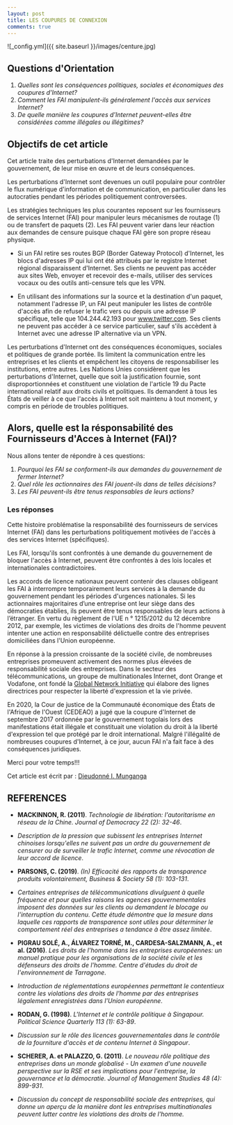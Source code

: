 ```yaml
---
layout: post
title: LES COUPURES DE CONNEXION
comments: true
---
```


![_config.yml]({{ site.baseurl }}/images/centure.jpg)
## Questions d'Orientation

1. _Quelles sont les conséquences politiques, sociales et économiques des coupures d'Internet?_
2. _Comment les FAI manipulent-ils généralement l'accès aux services Internet?_
3. _De quelle manière les coupures d'Internet peuvent-elles être considérées comme illégales ou illégitimes?_


## Objectifs de cet article

Cet article traite des perturbations d'Internet demandées par le gouvernement, de leur mise en œuvre et de leurs conséquences.

Les perturbations d'Internet sont devenues un outil populaire pour contrôler le flux numérique d'information et de communication, en particulier dans les autocraties pendant les périodes politiquement controversées.

Les stratégies techniques les plus courantes reposent sur les fournisseurs de services Internet (FAI) pour manipuler leurs mécanismes de routage (1) ou de transfert de paquets (2). Les FAI peuvent varier dans leur réaction aux demandes de censure puisque chaque FAI gère son propre réseau physique.

* Si un FAI retire ses routes BGP (Border Gateway Protocol) d'Internet, les blocs d'adresses IP qui lui ont été attribués par le registre Internet régional disparaissent d'Internet. Ses clients ne peuvent pas accéder aux sites Web, envoyer et recevoir des e-mails, utiliser des services vocaux ou des outils anti-censure tels que les VPN.

* En utilisant des informations sur la source et la destination d'un paquet, notamment l'adresse IP, un FAI peut manipuler les listes de contrôle d'accès afin de refuser le trafic vers ou depuis une adresse IP spécifique, telle que 104.244.42.193 pour www.twitter.com. Ses clients ne peuvent pas accéder à ce service particulier, sauf s'ils accèdent à Internet avec une adresse IP alternative via un VPN.

Les perturbations d'Internet ont des conséquences économiques, sociales et politiques de grande portée. Ils limitent la communication entre les entreprises et les clients et empêchent les citoyens de responsabiliser les institutions, entre autres. Les Nations Unies considèrent que les perturbations d'Internet, quelle que soit la justification fournie, sont disproportionnées et constituent une violation de l'article 19 du Pacte international relatif aux droits civils et politiques. Ils demandent à tous les États de veiller à ce que l'accès à Internet soit maintenu à tout moment, y compris en période de troubles politiques.

## Alors, quelle est la résponsabilité des Fournisseurs d'Acces à Internet (FAI)?
Nous allons tenter de répondre à ces questions:
 
1. _Pourquoi les FAI se conforment-ils aux demandes du gouvernement de fermer Internet?_
2. _Quel rôle les actionnaires des FAI jouent-ils dans de telles décisions?_
3. _Les FAI peuvent-ils être tenus responsables de leurs actions?_


### Les réponses

Cette histoire problématise la responsabilité des fournisseurs de services Internet (FAI) dans les perturbations politiquement motivées de l'accès à des services Internet (spécifiques).

Les FAI, lorsqu'ils sont confrontés à une demande du gouvernement de bloquer l'accès à Internet, peuvent être confrontés à des lois locales et internationales contradictoires.

Les accords de licence nationaux peuvent contenir des clauses obligeant les FAI à interrompre temporairement leurs services à la demande du gouvernement pendant les périodes d'urgences nationales. Si les actionnaires majoritaires d’une entreprise ont leur siège dans des démocraties établies, ils peuvent être tenus responsables de leurs actions à l’étranger. En vertu du règlement de l'UE n ° 1215/2012 du 12 décembre 2012, par exemple, les victimes de violations des droits de l'homme peuvent intenter une action en responsabilité délictuelle contre des entreprises domiciliées dans l'Union européenne.

En réponse à la pression croissante de la société civile, de nombreuses entreprises promeuvent activement des normes plus élevées de responsabilité sociale des entreprises. Dans le secteur des télécommunications, un groupe de multinationales Internet, dont Orange et Vodafone, ont fondé la [Global Network Initiative](https://globalnetworkinitiative.org/) qui élabore des lignes directrices pour respecter la liberté d'expression et la vie privée.

En 2020, la Cour de justice de la Communauté économique des États de l'Afrique de l'Ouest (CEDEAO) a jugé que la coupure d'Internet de septembre 2017 ordonnée par le gouvernement togolais lors des manifestations était illégale et constituait une violation du droit à la liberté d'expression tel que protégé par le droit international. Malgré l'illégalité de nombreuses coupures d'Internet, à ce jour, aucun FAI n'a fait face à des conséquences juridiques.

Merci pour votre temps!!!

Cet article est écrit par : [Dieudonné I. Munganga](https://dieudonnemunganga.pb.online/)


## REFERENCES

* **MACKINNON, R. (2011)**. _Technologie de libération: l'autoritarisme en réseau de la Chine. Journal of Democracy 22 (2): 32-46_.

* _Description de la pression que subissent les entreprises Internet chinoises lorsqu'elles ne suivent pas un ordre du gouvernement de censurer ou de surveiller le trafic Internet, comme une révocation de leur accord de licence_.

* **PARSONS, C. (2019)**. _(In) Efficacité des rapports de transparence produits volontairement, Business & Society 58 (1): 103-131_.

* _Certaines entreprises de télécommunications divulguent à quelle fréquence et pour quelles raisons les agences gouvernementales imposent des données sur les clients ou demandent le blocage ou l'interruption du contenu. Cette étude démontre que la mesure dans laquelle ces rapports de transparence sont utiles pour déterminer le comportement réel des entreprises a tendance à être assez limitée_.

* **PIGRAU SOLÉ, A., ÁLVAREZ TORNÉ, M., CARDESA-SALZMANN, A., et al. (2016)**. _Les droits de l'homme dans les entreprises européennes: un manuel pratique pour les organisations de la société civile et les défenseurs des droits de l'homme. Centre d'études du droit de l'environnement de Tarragone_.

* _Introduction de réglementations européennes permettant le contentieux contre les violations des droits de l'homme par des entreprises légalement enregistrées dans l'Union européenne_.

* **RODAN, G. (1998)**. _L'Internet et le contrôle politique à Singapour. Political Science Quarterly 113 (1): 63-89_.

* _Discussion sur le rôle des licences gouvernementales dans le contrôle de la fourniture d'accès et de contenu Internet à Singapour_.

* **SCHERER, A. et PALAZZO, G. (2011)**. _Le nouveau rôle politique des entreprises dans un monde globalisé - Un examen d'une nouvelle perspective sur la RSE et ses implications pour l'entreprise, la gouvernance et la démocratie. Journal of Management Studies 48 (4): 899-931_.

* _Discussion du concept de responsabilité sociale des entreprises, qui donne un aperçu de la manière dont les entreprises multinationales peuvent lutter contre les violations des droits de l'homme._